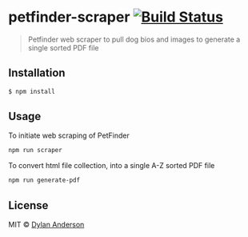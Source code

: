 # petfinder-scraper [![Build Status](https://travis-ci.org/DylanWritesCode/petfinder-scraper.svg?branch=master)](https://travis-ci.org/DylanWritesCode/petfinder-scraper)

> Petfinder web scraper to pull dog bios and images to generate a single sorted PDF file

## Installation

```sh
$ npm install
```

## Usage

To initiate web scraping of PetFinder
```sh
npm run scraper
```

To convert html file collection, into a single A-Z sorted PDF file
```sh
npm run generate-pdf
```


## License

MIT © [Dylan Anderson]()
